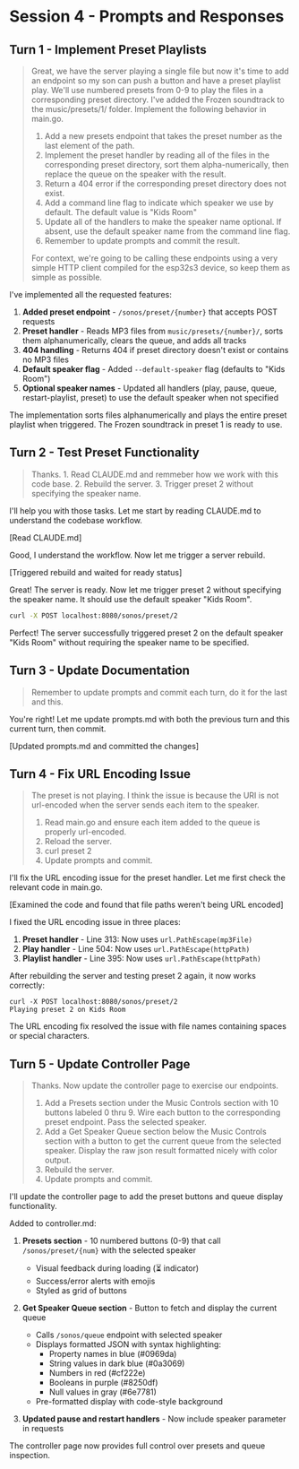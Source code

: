 # Session 4 - Prompts and Responses

## Turn 1 - Implement Preset Playlists

> Great, we have the server playing a single file but now it's time to add an endpoint so my son can push a button and have a preset playlist play. We'll use numbered presets from 0-9 to play the files in a corresponding preset directory. I've added the Frozen soundtrack to the music/presets/1/ folder. Implement the following behavior in main.go.
>
> 1. Add a new presets endpoint that takes the preset number as the last element of the path.
> 2. Implement the preset handler by reading all of the files in the corresponding preset directory, sort them alpha-numerically, then replace the queue on the speaker with the result.
> 3. Return a 404 error if the corresponding preset directory does not exist.
> 4. Add a command line flag to indicate which speaker we use by default. The default value is "Kids Room"
> 5. Update all of the handlers to make the speaker name optional. If absent, use the default speaker name from the command line flag.
> 6. Remember to update prompts and commit the result.
>
> For context, we're going to be calling these endpoints using a very simple HTTP client compiled for the esp32s3 device, so keep them as simple as possible.

I've implemented all the requested features:

1. **Added preset endpoint** - `/sonos/preset/{number}` that accepts POST requests
2. **Preset handler** - Reads MP3 files from `music/presets/{number}/`, sorts them alphanumerically, clears the queue, and adds all tracks
3. **404 handling** - Returns 404 if preset directory doesn't exist or contains no MP3 files
4. **Default speaker flag** - Added `--default-speaker` flag (defaults to "Kids Room")
5. **Optional speaker names** - Updated all handlers (play, pause, queue, restart-playlist, preset) to use the default speaker when not specified

The implementation sorts files alphanumerically and plays the entire preset playlist when triggered. The Frozen soundtrack in preset 1 is ready to use.

## Turn 2 - Test Preset Functionality

> Thanks. 1. Read CLAUDE.md and remmeber how we work with this code base. 2. Rebuild the server. 3. Trigger preset 2 without specifying the speaker name.

I'll help you with those tasks. Let me start by reading CLAUDE.md to understand the codebase workflow.

[Read CLAUDE.md]

Good, I understand the workflow. Now let me trigger a server rebuild.

[Triggered rebuild and waited for ready status]

Great! The server is ready. Now let me trigger preset 2 without specifying the speaker name. It should use the default speaker "Kids Room".

```bash
curl -X POST localhost:8080/sonos/preset/2
```

Perfect! The server successfully triggered preset 2 on the default speaker "Kids Room" without requiring the speaker name to be specified.

## Turn 3 - Update Documentation

> Remember to update prompts and commit each turn, do it for the last and this.

You're right! Let me update prompts.md with both the previous turn and this current turn, then commit.

[Updated prompts.md and committed the changes]

## Turn 4 - Fix URL Encoding Issue

> The preset is not playing. I think the issue is because the URI is not url-encoded when the server sends each item to the speaker.
>
> 1. Read main.go and ensure each item added to the queue is properly url-encoded.
> 2. Reload the server.
> 3. curl preset 2
> 4. Update prompts and commit.

I'll fix the URL encoding issue for the preset handler. Let me first check the relevant code in main.go.

[Examined the code and found that file paths weren't being URL encoded]

I fixed the URL encoding issue in three places:
1. **Preset handler** - Line 313: Now uses `url.PathEscape(mp3File)` 
2. **Play handler** - Line 504: Now uses `url.PathEscape(httpPath)`
3. **Playlist handler** - Line 395: Now uses `url.PathEscape(httpPath)`

After rebuilding the server and testing preset 2 again, it now works correctly:
```
curl -X POST localhost:8080/sonos/preset/2
Playing preset 2 on Kids Room
```

The URL encoding fix resolved the issue with file names containing spaces or special characters.

## Turn 5 - Update Controller Page

> Thanks. Now update the controller page to exercise our endpoints.
>
> 1. Add a Presets section under the Music Controls section with 10 buttons labeled 0 thru 9. Wire each button to the corresponding preset endpoint. Pass the selected speaker.
> 2. Add a Get Speaker Queue section below the Music Controls section with a button to get the current queue from the selected speaker. Display the raw json result formatted nicely with color output.
> 3. Rebuild the server.
> 4. Update prompts and commit.

I'll update the controller page to add the preset buttons and queue display functionality.

Added to controller.md:

1. **Presets section** - 10 numbered buttons (0-9) that call `/sonos/preset/{num}` with the selected speaker
   - Visual feedback during loading (⏳ indicator)
   - Success/error alerts with emojis
   - Styled as grid of buttons

2. **Get Speaker Queue section** - Button to fetch and display the current queue
   - Calls `/sonos/queue` endpoint with selected speaker
   - Displays formatted JSON with syntax highlighting:
     - Property names in blue (#0969da)
     - String values in dark blue (#0a3069)
     - Numbers in red (#cf222e)
     - Booleans in purple (#8250df)
     - Null values in gray (#6e7781)
   - Pre-formatted display with code-style background

3. **Updated pause and restart handlers** - Now include speaker parameter in requests

The controller page now provides full control over presets and queue inspection.